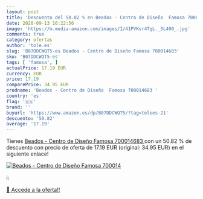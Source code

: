 ```yaml
---
layout: post
title: 'Descuento del 50.82 % en Beados - Centro de Diseño  Famosa 700014'
date: 2020-09-13 16:22:56
image: 'https://m.media-amazon.com/images/I/41PVKsr4TgL._SL400_.jpg'
comments: true
category: ofertas
author: 'tole.es'
slug: 'B07DDCWQT5-es Beados - Centro de Diseño Famosa 700014683'
sku: 'B07DDCWQT5-es'
tags: [ 'famosa', ]
actualPrice: 17.19 EUR
currency: EUR
price: 17.19
comparePrice: 34.95 EUR
prodname: 'Beados - Centro de Diseño  Famosa 700014683 '
country: 'es'
flag: '🇪🇸'
brand: ''
buyurl: 'https://www.amazon.es/dp/B07DDCWQT5/?tag=tolees-21'
descuento: '50.82'
average: '17.19'
---
```


Tienes [Beados - Centro de Diseño  Famosa 700014683 ](https://www.amazon.es/dp/B07DDCWQT5/?tag=tolees-21) con un 50.82 % de descuento con precio de oferta de 17.19 EUR (original: 34.95 EUR) en el siguiente enlace!

[![Beados - Centro de Diseño  Famosa 700014](https://m.media-amazon.com/images/I/41PVKsr4TgL._SL400_.jpg)](https://www.amazon.es/dp/B07DDCWQT5/?tag=tolees-21)

ℹ️:


[🛒 Accede a la oferta!!](https://www.amazon.es/dp/B07DDCWQT5/?tag=tolees-21)
